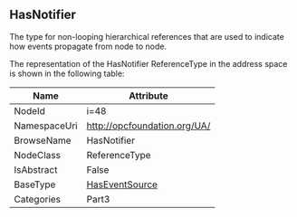<!-- objecttype -->
## HasNotifier
The type for non-looping hierarchical references that are used to indicate how events propagate from node to node.  
<!-- end of text -->
The representation of the HasNotifier ReferenceType in the address space is shown in the following table:  

|Name|Attribute|
|---|---|
|NodeId|i=48|
|NamespaceUri|http://opcfoundation.org/UA/|
|BrowseName|HasNotifier|
|NodeClass|ReferenceType|
|IsAbstract|False|
|BaseType|[HasEventSource](../../../Part3/ReferenceTypes/HasEventSource/readme.md)|
|Categories|Part3|

